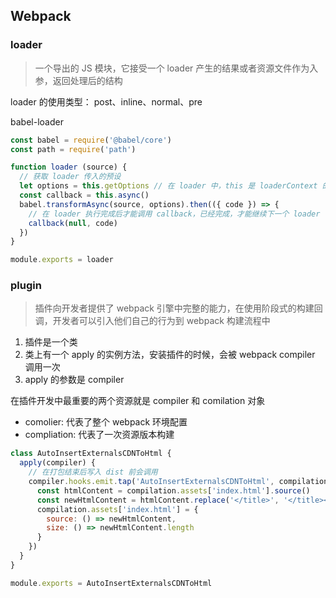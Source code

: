 ## Webpack

### loader
> 一个导出的 JS 模块，它接受一个 loader 产生的结果或者资源文件作为入参，返回处理后的结构

loader 的使用类型： post、inline、normal、pre

babel-loader
```js
const babel = require('@babel/core')
const path = require('path')

function loader (source) {
  // 获取 loader 传入的预设
  let options = this.getOptions // 在 loader 中，this 是 loaderContext 的对象，webpack 提供的
  const callback = this.async()
  babel.transformAsync(source, options).then(({ code }) => {
    // 在 loader 执行完成后才能调用 callback，已经完成，才能继续下一个 loader
    callback(null, code)
  })
}

module.exports = loader
```


### plugin
> 插件向开发者提供了 webpack 引擎中完整的能力，在使用阶段式的构建回调，开发者可以引入他们自己的行为到 webpack 构建流程中

1. 插件是一个类
2. 类上有一个 apply 的实例方法，安装插件的时候，会被 webpack compiler 调用一次
3. apply 的参数是 compiler

在插件开发中最重要的两个资源就是 compiler 和 comilation 对象
* comolier:
  代表了整个 webpack 环境配置
* compliation:
  代表了一次资源版本构建
```js
class AutoInsertExternalsCDNToHtml {
  apply(compiler) {
    // 在打包结束后写入 dist 前会调用
    compiler.hooks.emit.tap('AutoInsertExternalsCDNToHtml', compilation => {
      const htmlContent = compilation.assets['index.html'].source()
      const newHtmlContent = htmlContent.replace('</title>', '</title><link rel="stylesheet" href="https://unpkg.com/element-ui/lib/theme-chalk/index.css" preload><script src="https://unpkg.com/vue@2.6.10/dist/vue.runtime.min.js" preload></script><script src="https://unpkg.com/element-ui@2.15.2/lib/index.js" preload></script><script src="https://unpkg.com/vue-router@3.5.1/dist/vue-router.min.js" preload></script> <script src="https://unpkg.com/vuex@3.6.2/dist/vuex.min.js" preload></script>')
      compilation.assets['index.html'] = {
        source: () => newHtmlContent,
        size: () => newHtmlContent.length
      }
    })
  }
}

module.exports = AutoInsertExternalsCDNToHtml
```

